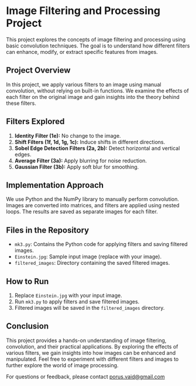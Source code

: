# Image Filtering and Processing Project

This project explores the concepts of image filtering and processing using basic convolution techniques. The goal is to understand how different filters can enhance, modify, or extract specific features from images.

## Project Overview

In this project, we apply various filters to an image using manual convolution, without relying on built-in functions. We examine the effects of each filter on the original image and gain insights into the theory behind these filters.

## Filters Explored

1. **Identity Filter (1e):** No change to the image.
2. **Shift Filters (1f, 1d, 1g, 1c):** Induce shifts in different directions.
3. **Sobel Edge Detection Filters (2a, 2b):** Detect horizontal and vertical edges.
4. **Average Filter (3a):** Apply blurring for noise reduction.
5. **Gaussian Filter (3b):** Apply soft blur for smoothing.

## Implementation Approach

We use Python and the NumPy library to manually perform convolution. Images are converted into matrices, and filters are applied using nested loops. The results are saved as separate images for each filter.

## Files in the Repository

- `mk3.py`: Contains the Python code for applying filters and saving filtered images.
- `Einstein.jpg`: Sample input image (replace with your image).
- `filtered_images`: Directory containing the saved filtered images.

## How to Run

1. Replace `Einstein.jpg` with your input image.
2. Run `mk3.py` to apply filters and save filtered images.
3. Filtered images will be saved in the `filtered_images` directory.

## Conclusion

This project provides a hands-on understanding of image filtering, convolution, and their practical applications. By exploring the effects of various filters, we gain insights into how images can be enhanced and manipulated. Feel free to experiment with different filters and images to further explore the world of image processing.

For questions or feedback, please contact porus.vaid@gmail.com

